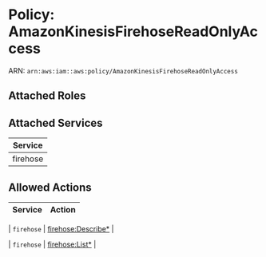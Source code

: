# Policy: AmazonKinesisFirehoseReadOnlyAccess

ARN: `arn:aws:iam::aws:policy/AmazonKinesisFirehoseReadOnlyAccess`

## Attached Roles

## Attached Services

| Service |
|---------|
| firehose |

## Allowed Actions

| Service | Action |
|:-------:|--------|

| `firehose` | [firehose:Describe*](../actions.md#firehose:describeall) |

| `firehose` | [firehose:List*](../actions.md#firehose:listall) |
